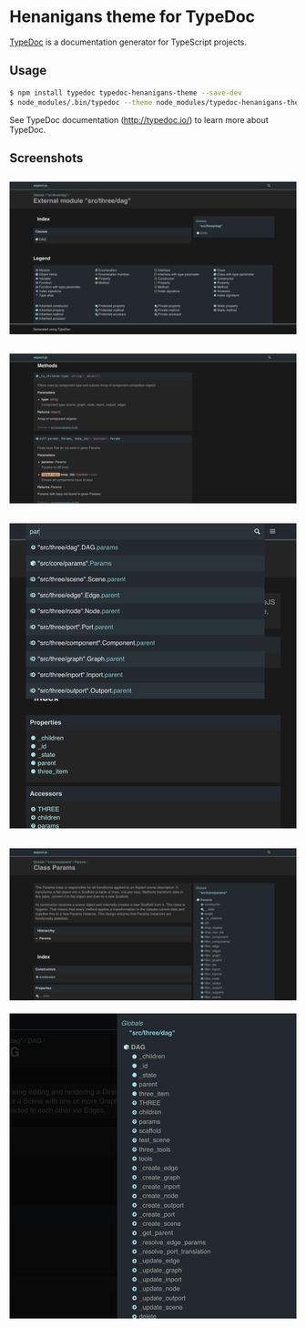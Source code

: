 # Henanigans theme for TypeDoc

[TypeDoc](http://typedoc.io/) is a documentation generator for TypeScript projects.

## Usage

```bash
$ npm install typedoc typedoc-henanigans-theme --save-dev
$ node_modules/.bin/typedoc --theme node_modules/typedoc-henanigans-theme/bin/default --out doc path/to/ts/dir
```

See TypeDoc documentation (http://typedoc.io/) to learn more about TypeDoc.

## Screenshots
![screenshot_000.png](screenshots/screenshot_000.png)
---
![screenshot_004.png](screenshots/screenshot_004.png)
---
![screenshot_001.png](screenshots/screenshot_001.png)
---
![screenshot_003.png](screenshots/screenshot_003.png)
---
![screenshot_002.png](screenshots/screenshot_002.png)
